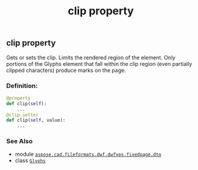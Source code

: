 ﻿---
title: clip property
second_title: Aspose.CAD for Python via .NET API References
description: 
type: docs
weight: 50
url: /python-net/aspose.cad.fileformats.dwf.dwfxps.fixedpage.dto/glyphs/clip/
is_root: false
---

## clip property


Gets or sets the clip.
Limits the rendered region of the element.
Only portions of the Glyphs element that fall within
the clip region (even partially clipped characters) produce marks on the page.
### Definition:
```python
@property
def clip(self):
    ...
@clip.setter
def clip(self, value):
    ...
```

### See Also
* module [`aspose.cad.fileformats.dwf.dwfxps.fixedpage.dto`](../../)
* class [`Glyphs`](/cad/python-net/aspose.cad.fileformats.dwf.dwfxps.fixedpage.dto/glyphs)

